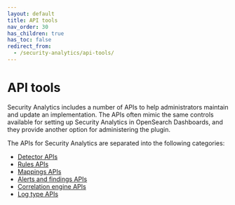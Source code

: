```yaml
---
layout: default
title: API tools
nav_order: 30
has_children: true
has_toc: false
redirect_from:
  - /security-analytics/api-tools/
---
```


# API tools

Security Analytics includes a number of APIs to help administrators maintain and update an implementation. The APIs often mimic the same controls available for setting up Security Analytics in OpenSearch Dashboards, and they provide another option for administering the plugin.

The APIs for Security Analytics are separated into the following categories:

* [Detector APIs]({{site.url}}{{site.baseurl}}/security-analytics/api-tools/detector-api/)
* [Rules APIs]({{site.url}}{{site.baseurl}}/security-analytics/api-tools/rule-api/)
* [Mappings APIs]({{site.url}}{{site.baseurl}}/security-analytics/api-tools/mappings-api/)
* [Alerts and findings APIs]({{site.url}}{{site.baseurl}}/security-analytics/api-tools/alert-finding-api/)
* [Correlation engine APIs]({{site.url}}{{site.baseurl}}/security-analytics/api-tools/correlation-eng/)
* [Log type APIs]({{site.url}}{{site.baseurl}}/security-analytics/api-tools/log-type-api/)

